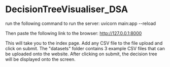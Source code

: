 # DecisionTreeVisualiser_DSA

run the following command to run the server: 
uvicorn main:app --reload

Then paste the following link to the browser:
http://127.0.0.1:8000

This will take you to the index page. 
Add any CSV file to the file upload and click on submit. 
The "datasets" folder contains 3 example CSV files that can be uploaded onto the website.
After clicking on submit, the decision tree will be displayed onto the screen.
